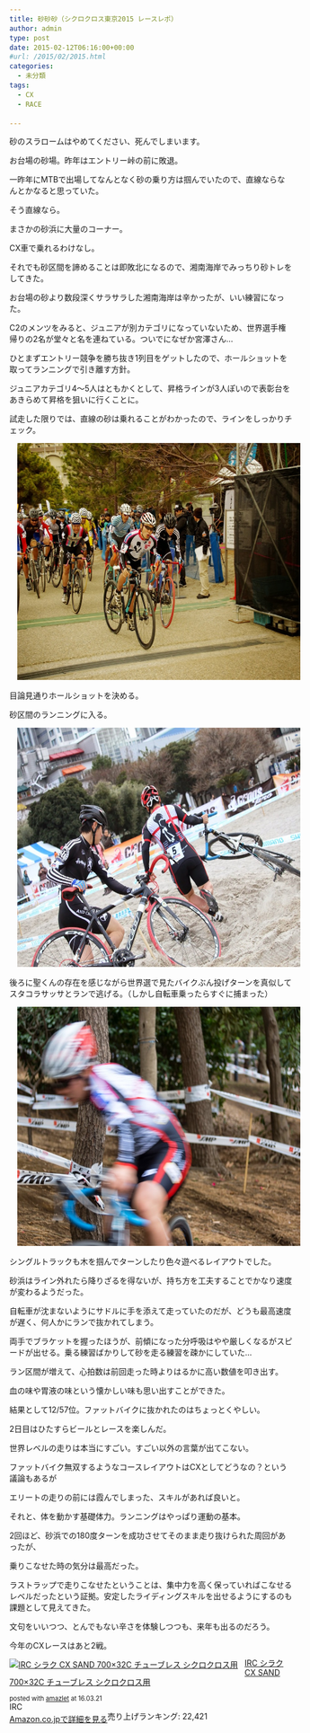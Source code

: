 ```yaml
---
title: 砂砂砂（シクロクロス東京2015 レースレポ）
author: admin
type: post
date: 2015-02-12T06:16:00+00:00
#url: /2015/02/2015.html
categories:
  - 未分類
tags:
  - CX
  - RACE

---
```

砂のスラロームはやめてください、死んでしまいます。

お台場の砂場。昨年はエントリー峠の前に敗退。

一昨年にMTBで出場してなんとなく砂の乗り方は掴んでいたので、直線ならなんとかなると思っていた。

そう直線なら。

まさかの砂浜に大量のコーナー。

CX車で乗れるわけなし。

それでも砂区間を諦めることは即敗北になるので、湘南海岸でみっちり砂トレをしてきた。

お台場の砂より数段深くサラサラした湘南海岸は辛かったが、いい練習になった。

C2のメンツをみると、ジュニアが別カテゴリになっていないため、世界選手権帰りの2名が堂々と名を連ねている。ついでになぜか宮澤さん…

ひとまずエントリー競争を勝ち抜き1列目をゲットしたので、ホールショットを取ってランニングで引き離す方針。

ジュニアカテゴリ4～5人はともかくとして、昇格ラインが3人ぽいので表彰台をあきらめて昇格を狙いに行くことに。

試走した限りでは、直線の砂は乗れることがわかったので、ラインをしっかりチェック。



<div class="separator" style="clear: both; text-align: center;">
  <a href="000016288768.jpg" imageanchor="1" style="margin-left: 1em; margin-right: 1em;"><img border="0" src="./000016288768.jpg" height="422" width="640" /></a>
</div>



<div class="separator" style="clear: both; text-align: center;">
</div>

目論見通りホールショットを決める。

砂区間のランニングに入る。

<div class="separator" style="clear: both; text-align: center;">
  <a href="DPP6946_c.jpg" imageanchor="1" style="margin-left: 1em; margin-right: 1em;"><img border="0" src="./DPP6946_c.jpg" height="426" width="640" /></a>
</div>

後ろに聖くんの存在を感じながら世界選で見たバイクぶん投げターンを真似してスタコラサッサとランで逃げる。（しかし自転車乗ったらすぐに捕まった）

<div class="separator" style="clear: both; text-align: center;">
  <a href="DSC06226.jpg" imageanchor="1" style="margin-left: 1em; margin-right: 1em;"><img border="0" src="./DSC06226.jpg" height="426" width="640" /></a>
</div>

シングルトラックも木を掴んでターンしたり色々遊べるレイアウトでした。

砂浜はライン外れたら降りざるを得ないが、持ち方を工夫することでかなり速度が変わるようだった。

自転車が沈まないようにサドルに手を添えて走っていたのだが、どうも最高速度が遅く、何人かにランで抜かれてしまう。

両手でブラケットを握ったほうが、前傾になった分呼吸はやや厳しくなるがスピードが出せる。乗る練習ばかりして砂を走る練習を疎かにしていた…

ラン区間が増えて、心拍数は前回走った時よりはるかに高い数値を叩き出す。

血の味や胃液の味という懐かしい味も思い出すことができた。

結果として12/57位。ファットバイクに抜かれたのはちょっとくやしい。

2日目はひたすらビールとレースを楽しんだ。

世界レベルの走りは本当にすごい。すごい以外の言葉が出てこない。

ファットバイク無双するようなコースレイアウトはCXとしてどうなの？という議論もあるが

エリートの走りの前には霞んでしまった、スキルがあれば良いと。

それと、体を動かす基礎体力。ランニングはやっぱり運動の基本。

2回ほど、砂浜での180度ターンを成功させてそのまま走り抜けられた周回があったが、

乗りこなせた時の気分は最高だった。

ラストラップで走りこなせたということは、集中力を高く保っていればこなせるレベルだったという証拠。安定したライディングスキルを出せるようにするのも課題として見えてきた。

文句をいいつつ、とんでもない辛さを体験しつつも、来年も出るのだろう。

今年のCXレースはあと2戦。

<div class="amazlet-box" style="margin-bottom:0px;">
  <div class="amazlet-image" style="float:left;margin:0px 12px 1px 0px;">
    <a href="http://www.amazon.co.jp/exec/obidos/ASIN/B00QHS8BQE/gensobunya-22/ref=nosim/" name="amazletlink" target="_blank"><img src="https://images-fe.ssl-images-amazon.com/images/I/41xEsNw4rxL._SL160_.jpg" alt="IRC シラク CX SAND 700×32C チューブレス シクロクロス用" style="border: none;" /></a>
  </div>

  <div class="amazlet-info" style="line-height:120%; margin-bottom: 10px">
    <div class="amazlet-name" style="margin-bottom:10px;line-height:120%">
<a href="http://www.amazon.co.jp/exec/obidos/ASIN/B00QHS8BQE/gensobunya-22/ref=nosim/" name="amazletlink" target="_blank">IRC シラク CX SAND 700×32C チューブレス シクロクロス用</a></p>

<div class="amazlet-powered-date" style="font-size:80%;margin-top:5px;line-height:120%">
  posted with <a href="http://www.amazlet.com/" title="amazlet" target="_blank">amazlet</a> at 16.03.21
</div>


<div class="amazlet-detail">
IRC <br />売り上げランキング: 22,421


<div class="amazlet-sub-info" style="float: left;">
<div class="amazlet-link" style="margin-top: 5px">
  <a href="http://www.amazon.co.jp/exec/obidos/ASIN/B00QHS8BQE/gensobunya-22/ref=nosim/" name="amazletlink" target="_blank">Amazon.co.jpで詳細を見る</a>
</div>

  </div>

  <div class="amazlet-footer" style="clear: left">
  </div>
</div>
